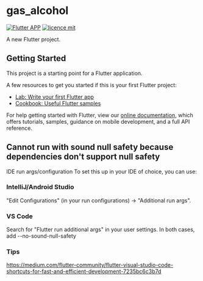 # gas_alcohol

[![Flutter APP](https://img.shields.io/badge/wborbajr-Gas%20or%20Alcohol%20APP-blue)]()
[![licence mit](https://img.shields.io/github/license/wborbajr/alcohol-gas)](https://github.com/wborbajr/alcohol-gas/blob/master/LICENSE)

A new Flutter project.

## Getting Started

This project is a starting point for a Flutter application.

A few resources to get you started if this is your first Flutter project:

- [Lab: Write your first Flutter app](https://flutter.dev/docs/get-started/codelab)
- [Cookbook: Useful Flutter samples](https://flutter.dev/docs/cookbook)

For help getting started with Flutter, view our
[online documentation](https://flutter.dev/docs), which offers tutorials,
samples, guidance on mobile development, and a full API reference.

## Cannot run with sound null safety because dependencies don't support null safety

IDE run args/configuration
To set this up in your IDE of choice, you can use:

### IntelliJ/Android Studio

"Edit Configurations" (in your run configurations) → "Additional run args".

### VS Code

Search for "Flutter run additional args" in your user settings.
In both cases, add --no-sound-null-safety

### Tips

https://medium.com/flutter-community/flutter-visual-studio-code-shortcuts-for-fast-and-efficient-development-7235bc6c3b7d